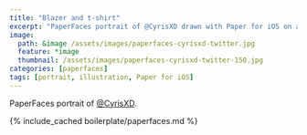 ```yaml
---
title: "Blazer and t-shirt"
excerpt: "PaperFaces portrait of @CyrisXD drawn with Paper for iOS on an iPad."
image: 
  path: &image /assets/images/paperfaces-cyrisxd-twitter.jpg 
  feature: *image
  thumbnail: /assets/images/paperfaces-cyrisxd-twitter-150.jpg
categories: [paperfaces]
tags: [portrait, illustration, Paper for iOS]
---
```


PaperFaces portrait of [@CyrisXD](https://twitter.com/CyrisXD).

{% include_cached boilerplate/paperfaces.md %}
